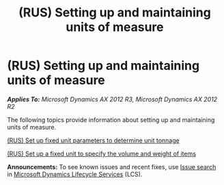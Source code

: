 ﻿---
title: (RUS) Setting up and maintaining units of measure
TOCTitle: (RUS) Setting up and maintaining units of measure
ms:assetid: 929531eb-1aea-4697-816e-2424517508b9
ms:mtpsurl: https://technet.microsoft.com/en-us/library/JJ678484(v=AX.60)
ms:contentKeyID: 49387713
ms.date: 04/18/2014
mtps_version: v=AX.60
---

# (RUS) Setting up and maintaining units of measure 


_**Applies To:** Microsoft Dynamics AX 2012 R3, Microsoft Dynamics AX 2012 R2_

The following topics provide information about setting up and maintaining units of measure.

[(RUS) Set up fixed unit parameters to determine unit tonnage](rus-set-up-fixed-unit-parameters-to-determine-unit-tonnage.md)

[(RUS) Set up a fixed unit to specify the volume and weight of items](rus-set-up-a-fixed-unit-to-specify-the-volume-and-weight-of-items.md)

  
**Announcements:** To see known issues and recent fixes, use [Issue search](http://go.microsoft.com/fwlink/?linkid=389258) in [Microsoft Dynamics Lifecycle Services](http://go.microsoft.com/fwlink/?linkid=306505) (LCS).

